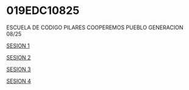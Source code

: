 # 019EDC10825
ESCUELA DE CODIGO PILARES COOPEREMOS PUEBLO GENERACION 08/25

[SESION 1](https://www.canva.com/design/DAGwuwXo4rY/2iJ1VBzc_oW0XtyV8wmUQg/edit)
 
[SESION 2](https://www.canva.com/design/DAGwu7LUqzg/aCgV2m9FR0LgpSBnIjNzRw/edit)

[SESION 3](https://www.canva.com/design/DAGwu00i5uo/1hQy6Aj2_KgsQjkBlrmP4A/edit)

[SESION 4](https://www.canva.com/design/DAGwu4sEaOk/yJATYyAeKbcWxAB_lDMMbw/edit)
